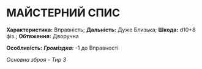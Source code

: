﻿# МАЙСТЕРНИЙ СПИС

**Характеристика:** Вправність; **Дальність:** Дуже Близька; **Шкода:** d10+8 фіз.; **Обтяження:** Дворучна

**Особливість:** ***Громіздка:*** -1 до Вправності

*Основна зброя - Тир 3*